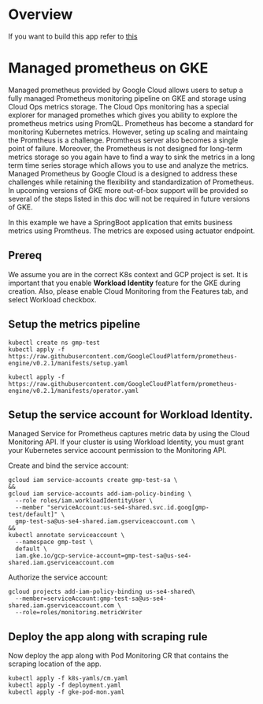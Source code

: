 # Overview
If you want to build this app refer to [this](application-overview-and-build.md)

# Managed prometheus on GKE
Managed prometheus provided by Google Cloud allows users to setup a fully managed Prometheus monitoring pipeline on GKE and storage using Cloud Ops metrics storage. 
The Cloud Ops monitoring has a special explorer for managed promethes which gives you ability to explore the prometheus metrics using PromQL. 
Prometheus has become a standard for monitoring Kubernetes metrics. However, seting up scaling and maintaing the Promtheus is a challenge. Promtheus server also becomes a single point of failure. Moreover, the Prometheus is not designed for long-term metrics storage so you again have to find a way to sink the metrics in a long term time series storage which allows you to use and analyze the metrics. 
Managed Prometheus by Google Cloud is a designed to address these challenges while retaining the flexibility and standardization of Prometheus. 
In upcoming versions of GKE more out-of-box support will be provided so several of the steps listed in this doc will not be required in future versions of GKE. 

In this example we have a SpringBoot application that emits business metrics using Promtheus. The metrics are exposed using actuator endpoint. 

## Prereq
We assume you are in the correct K8s context and GCP project is set. 
It is important that you enable **Workload Identity** feature for the GKE during creation. 
Also, please enable Cloud Monitoring from the Features tab, and select Workload checkbox.

## Setup the metrics pipeline
```
kubectl create ns gmp-test
kubectl apply -f https://raw.githubusercontent.com/GoogleCloudPlatform/prometheus-engine/v0.2.1/manifests/setup.yaml

kubectl apply -f https://raw.githubusercontent.com/GoogleCloudPlatform/prometheus-engine/v0.2.1/manifests/operator.yaml
```

## Setup the service account for Workload Identity. 
Managed Service for Prometheus captures metric data by using the Cloud Monitoring API. If your cluster is using Workload Identity, you must grant your Kubernetes service account permission to the Monitoring API. 

Create and bind the service account: 
```
gcloud iam service-accounts create gmp-test-sa \
&&
gcloud iam service-accounts add-iam-policy-binding \
  --role roles/iam.workloadIdentityUser \
  --member "serviceAccount:us-se4-shared.svc.id.goog[gmp-test/default]" \
  gmp-test-sa@us-se4-shared.iam.gserviceaccount.com \
&&
kubectl annotate serviceaccount \
  --namespace gmp-test \
  default \
  iam.gke.io/gcp-service-account=gmp-test-sa@us-se4-shared.iam.gserviceaccount.com
```
Authorize the service account:
```
gcloud projects add-iam-policy-binding us-se4-shared\
  --member=serviceAccount:gmp-test-sa@us-se4-shared.iam.gserviceaccount.com \
  --role=roles/monitoring.metricWriter
```


## Deploy the app along with scraping rule
Now deploy the app along with Pod Monitoring CR that contains the scraping location of the app.
```
kubectl apply -f k8s-yamls/cm.yaml
kubectl apply -f deployment.yaml
kubectl apply -f gke-pod-mon.yaml
```
